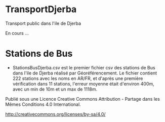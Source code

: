 # TransportDjerba
Transport public dans l'ile de Djerba

En cours ...

# Stations de Bus

- StationsBusDjerba.csv est le premier fichier csv des stations de Bus dans l'ile de Djerba réalisé par Géoréférencement. Le fichier contient 222 stations avec les noms en AR/FR, et d'après une première vérification dans 11 stations, l'erreur moyenne était d'environ 400m, avec un min de 10m et un max de 1118m. 

Publié sous une Licence Creative Commons Attribution - Partage dans les Mêmes Conditions 4.0 International.

http://creativecommons.org/licenses/by-sa/4.0/